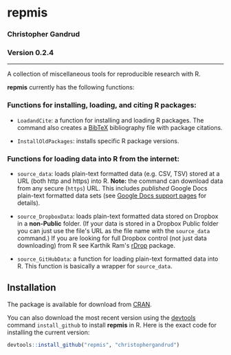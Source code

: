 repmis
===

### Christopher Gandrud
### Version 0.2.4

---

A collection of miscellaneous tools for reproducible research with R.

**repmis** currently has the following functions:

### Functions for installing, loading, and citing R packages:

- `LoadandCite`: a function for installing and loading R packages. The command also creates a [BibTeX](http://en.wikipedia.org/wiki/BibTeX) bibliography file with package citations.

- `InstallOldPackages`: installs specific R package versions.

### Functions for loading data into R from the internet:

- `source_data`: loads plain-text formatted data (e.g. CSV, TSV) stored at a URL (both http and https) into R. **Note:** the command can download data from any secure (`https`) URL. This includes *published* Google Docs plain-text formatted data sets (see [Google Docs support pages](http://support.google.com/drive/bin/answer.py?hl=en&answer=37579) for details).

- `source_DropboxData`: loads plain-text formatted data stored on Dropbox in a **non-Public** folder. (If your data is stored in a Dropbox Public folder you can just use the file's URL as the file name with the `source_data` command.) If you are looking for full Dropbox control (not just data downloading) from R see Karthik Ram's [rDrop](https://github.com/karthikram/rDrop) package.

- `source_GitHubData`: a function for loading plain-text formatted data into R. This function is basically a wrapper for `source_data`.

## Installation

The package is available for download from [CRAN](http://cran.r-project.org/web/packages/repmis/). 

You can also download the most recent version using the [devtools](https://github.com/hadley/devtools) command `install_github` to install **repmis** in R. Here is the exact code for installing the current version:

```r
devtools::install_github("repmis", "christophergandrud")
```
